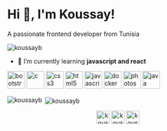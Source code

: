 <h1 >Hi 👋, I'm Koussay!</h1>
<p >A passionate frontend developer from Tunisia</p>

<p> <img src="https://komarev.com/ghpvc/?username=koussayb" alt="koussayb" /> </p>

- 🔭 I’m currently learning **javascript and react**

<p align="left"><img src="https://devicons.github.io/devicon/devicon.git/icons/bootstrap/bootstrap-plain.svg" alt="bootstrap" width="40" height="40"/> 
  <img src="https://devicons.github.io/devicon/devicon.git/icons/c/c-original.svg" alt="c" width="40" height="40"/> 
  <img src="https://devicons.github.io/devicon/devicon.git/icons/css3/css3-original-wordmark.svg" alt="css3" width="40" height="40"/> 
  <img src="https://devicons.github.io/devicon/devicon.git/icons/html5/html5-original-wordmark.svg" alt="html5" width="40" height="40"/>
  <img src="https://devicons.github.io/devicon/devicon.git/icons/javascript/javascript-original.svg" alt="javascript" width="40" height="40"/> 
  <img src="https://devicons.github.io/devicon/devicon.git/icons/docker/docker-original-wordmark.svg" alt="docker" width="40" height="40"/> 
  <img src="https://devicons.github.io/devicon/devicon.git/icons/photoshop/photoshop-plain.svg" alt="photoshop" width="40" height="40"/>
  <img src="https://devicons.github.io/devicon/devicon.git/icons/java/java-original.svg" alt="java" width="40" height="40"/>
</p>
<p><img align="left" src="https://github-readme-stats.vercel.app/api/top-langs/?username=koussayb&layout=compact" alt="koussayb" /></p>

<p>&nbsp;<img align="center" src="https://github-readme-stats.vercel.app/api?username=koussayb&show_icons=true" alt="koussayb" /></p>

<p align="center">
<a href="https://fb.com/koussay.bouchaala.35" target="blank"><img align="center" src="https://cdn.jsdelivr.net/npm/simple-icons@3.0.1/icons/facebook.svg" alt="koussay.bouchaala.35" height="30" width="30" /></a>
<a href="https://instagram.com/koussay.bouchaala" target="blank"><img align="center" src="https://cdn.jsdelivr.net/npm/simple-icons@3.0.1/icons/instagram.svg" alt="koussay.bouchaala" height="30" width="30" /></a>
  <a href="https://www.linkedin.com/in/koussay-bouchaala-138462174/" target="blank"><img align="center" src="https://cdn.jsdelivr.net/npm/simple-icons@3.0.1/icons/linkedin.svg" alt="koussay-bouchaala" height="30" width="30" /></a>
</p>
